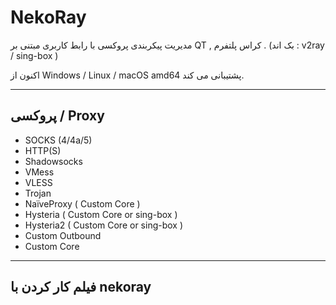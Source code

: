 # NekoRay

مدیریت پیکربندی پروکسی با رابط کاربری مبتنی بر QT , کراس پلتفرم . (بک اند : v2ray / sing-box )

اکنون از Windows / Linux / macOS amd64 پشتیبانی می کند.

---------------------------------------------------------------------------------------------------------------------------------------------------------------------
## پروکسی / Proxy

- SOCKS (4/4a/5)
- HTTP(S)
- Shadowsocks
- VMess
- VLESS
- Trojan
- NaïveProxy ( Custom Core )
- Hysteria ( Custom Core or sing-box )
- Hysteria2 ( Custom Core or sing-box )
- Custom Outbound
- Custom Core
----------------------------------------------------------------------------------------------------------------------------------------------------------------------
## فیلم کار کردن با nekoray

